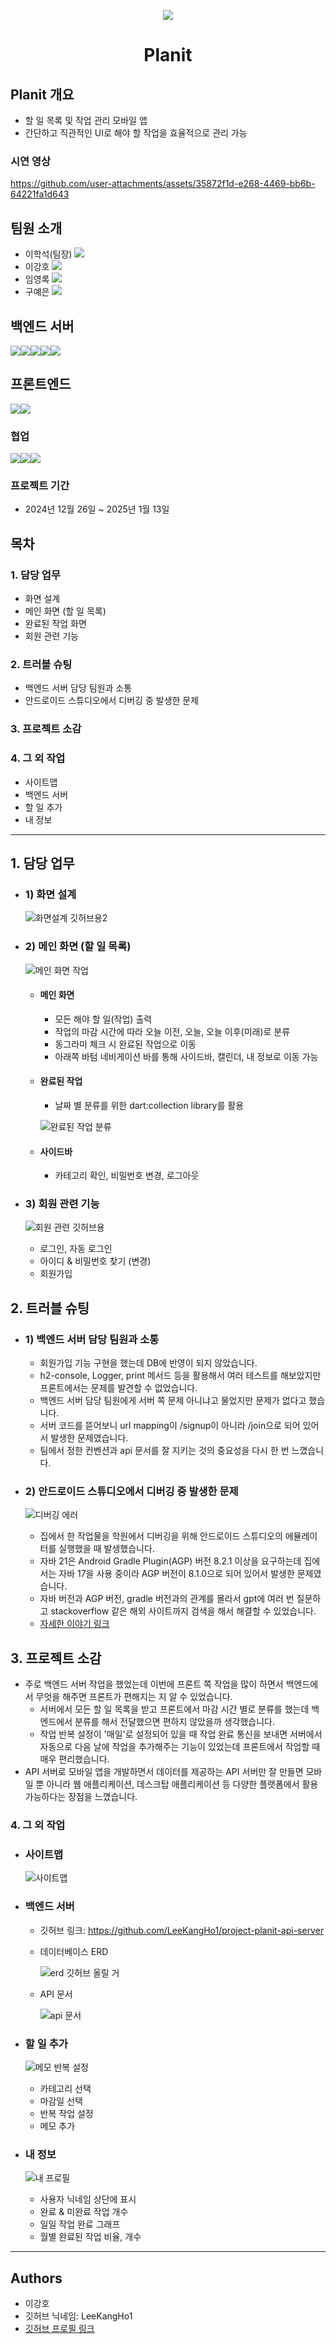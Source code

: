 <p align="center">
  <img src="https://github.com/user-attachments/assets/823da6bb-9faf-4484-ae33-e5a54abd04f7">
</p>

<h1 align="center">
  Planit
</h1>

## Planit 개요
- 할 일 목록 및 작업 관리 모바일 앱
- 간단하고 직관적인 UI로 해야 할 작업을 효율적으로 관리 가능
### 시연 영상
https://github.com/user-attachments/assets/35872f1d-e268-4469-bb6b-64221fa1d643
## 팀원 소개
- 이학석(팀장) [<img src="https://img.shields.io/badge/Git-이학석-red?logo=GITHUb">](https://github.com/HSLee1013)
- 이강호 [<img src="https://img.shields.io/badge/Git-이강호-green?logo=GITHUb">](https://github.com/LeeKangHo1) 
- 임영록 [<img src="https://img.shields.io/badge/Git-임영록-blue?logo=GITHUb">](https://github.com/Young14482) 
- 구예은 [<img src="https://img.shields.io/badge/Git-구예은-orange?logo=GITHUb">](https://github.com/goho11)
## 백엔드 서버
<img src="https://img.shields.io/badge/java-%23ED8B00.svg?style=for-the-badge&logo=openjdk&logoColor=white"><img src="https://img.shields.io/badge/springboot-6DB33F?style=for-the-badge&logo=springboot&logoColor=white"><img src="https://img.shields.io/badge/gradle-02303A?style=for-the-badge&logo=gradle&logoColor=white"><img src="https://img.shields.io/badge/H2-FF4000?style=for-the-badge&logo=H2&logoColor=white"><img src="https://img.shields.io/badge/intellijidea-000000?style=for-the-badge&logo=intellijidea&logoColor=white">
## 프론트엔드
<img src="https://img.shields.io/badge/flutter-02569B?style=for-the-badge&logo=flutter&logoColor=white"><img src="https://img.shields.io/badge/androidstudio-3DDC84?style=for-the-badge&logo=flask&logoColor=white">
### 협업
<img src="https://img.shields.io/badge/git-F05032?style=for-the-badge&logo=git&logoColor=white"><img src="https://img.shields.io/badge/slack-4A154B?style=for-the-badge&logo=slack&logoColor=white"><img src="https://img.shields.io/badge/notion-000000?style=for-the-badge&logo=notion&logoColor=white">
### 프로젝트 기간
- 2024년 12월 26일 ~ 2025년 1월 13일
## 목차
### 1. 담당 업무
- 화면 설계
- 메인 화면 (할 일 목록)
- 완료된 작업 화면
- 회원 관련 기능
### 2. 트러블 슈팅
- 백엔드 서버 담당 팀원과 소통
- 안드로이드 스튜디오에서 디버깅 중 발생한 문제
### 3. 프로젝트 소감
### 4. 그 외 작업
- 사이트맵
- 백엔드 서버
- 할 일 추가
- 내 정보
---
## 1. 담당 업무
- ### 1) 화면 설계
	![화면설계 깃허브용2](https://github.com/user-attachments/assets/3c4869e2-7966-4992-a22e-8cd065449b1d)

- ### 2) 메인 화면 (할 일 목록)
	![메인 화면 작업](https://github.com/user-attachments/assets/89458201-0959-437e-bd22-448de4cfaf64)

	- #### 메인 화면
		- 모든 해야 할 일(작업) 출력
		- 작업의 마감 시간에 따라 오늘 이전, 오늘, 오늘 이후(미래)로 분류
		- 동그라미 체크 시 완료된 작업으로 이동
		- 아래쪽 바텀 네비게이션 바를 통해 사이드바, 캘린더, 내 정보로 이동 가능
	- #### 완료된 작업
		- 날짜 별 분류를 위한  dart:collection library를 활용
    
		![완료된 작업 분류](https://github.com/user-attachments/assets/959f7741-6e95-436d-8be9-925b969360c0)

	- #### 사이드바
		- 카테고리 확인, 비밀번호 변경, 로그아웃 

- ### 3) 회원 관련 기능
	![회원 관련 깃허브용](https://github.com/user-attachments/assets/55a1da13-e3cb-41f8-b6b9-5020ee652fb1)

	- 로그인, 자동 로그인
	- 아이디 & 비밀번호 찾기 (변경)
	- 회원가입

## 2. 트러블 슈팅
- ### 1) 백엔드 서버 담당 팀원과 소통
	- 회원가입 기능 구현을 했는데 DB에 반영이 되지 않았습니다.
	- h2-console, Logger, print 메서드 등을 활용해서 여러 테스트를 해보았지만 프론트에서는 문제를 발견할 수 없었습니다.
	- 백엔드 서버 담당 팀원에게 서버 쪽 문제 아니냐고 물었지만 문제가 없다고 했습니다.
	- 서버 코드를 뜯어보니 url mapping이 /signup이 아니라 /join으로 되어 있어서 발생한 문제였습니다.
	- 팀에서 정한 컨벤션과 api 문서를 잘 지키는 것의 중요성을 다시 한 번 느꼈습니다.

- ### 2) 안드로이드 스튜디오에서 디버깅 중 발생한 문제
	![디버깅 에러](https://github.com/user-attachments/assets/7e564c5e-2ad5-4c69-abed-8626de2946cb)

	- 집에서 한 작업물을 학원에서 디버깅을 위해 안드로이드 스튜디오의 에뮬레이터를 실행했을 때 발생했습니다.
	- 자바 21은 Android Gradle Plugin(AGP) 버전 8.2.1 이상을 요구하는데 집에서는 자바 17을 사용 중이라 AGP 버전이 8.1.0으로 되어 있어서 발생한 문제였습니다.
	- 자바 버전과 AGP 버전, gradle 버전과의 관계를 몰라서 gpt에 여러 번 질문하고 stackoverflow 같은 해외 사이트까지 검색을 해서 해결할 수 있었습니다.
	- [자세한 이야기 링크](https://devleekangho.inblog.ai/planit-%ED%94%84%EB%A1%9C%EC%A0%9D%ED%8A%B8-%EB%AC%B8%EC%A0%9C-%ED%95%B4%EA%B2%B0-%EC%95%88%EB%93%9C%EB%A1%9C%EC%9D%B4%EB%93%9C-%EC%97%90%EB%AE%AC%EB%A0%88%EC%9D%B4%ED%84%B0%EB%A1%9C-%EB%94%94%EB%B2%84%EA%B9%85-%EC%A4%91-%EB%B0%9C%EC%83%9D%ED%95%9C-%EC%9D%BC-43066)

## 3. 프로젝트 소감
- 주로 백엔드 서버 작업을 했었는데 이번에 프론트 쪽 작업을 많이 하면서 백엔드에서 무엇을 해주면 프론트가 편해지는 지 알 수 있었습니다.
	- 서버에서 모든 할 일 목록을 받고 프론트에서 마감 시간 별로 분류를 했는데 백엔드에서 분류를 해서 전달했으면 편하지 않았을까 생각했습니다.
	- 작업 반복 설정이 '매일'로 설정되어 있을 때 작업 완료 통신을 보내면 서버에서 자동으로 다음 날에 작업을 추가해주는 기능이 있었는데 프론트에서 작업할 때 매우 편리했습니다.
- API 서버로 모바일 앱을 개발하면서 데이터를 제공하는 API 서버만 잘 만들면 모바일 뿐 아니라 웹 애플리케이션, 데스크탑 애플리케이션 등 다양한 플랫폼에서 활용 가능하다는 장점을 느꼈습니다.
### 4. 그 외 작업
- ### 사이트맵
	![사이트맵](https://github.com/user-attachments/assets/e8282159-b088-4a22-a38f-782795baaa3c)


- ### 백엔드 서버
	- 깃허브 링크: https://github.com/LeeKangHo1/project-planit-api-server
	- 데이터베이스 ERD
   
		![erd 깃허브 올릴 거](https://github.com/user-attachments/assets/fb8c6387-7f5d-4bfa-862e-97ee93009927)

	- API 문서
   
		![api 문서](https://github.com/user-attachments/assets/6292a6ee-2242-475b-98c4-6536b4fe294f)


- ### 할 일 추가
	![메모 반복 설정](https://github.com/user-attachments/assets/524e895b-4432-4afb-8144-d3487787cf8c)

	- 카테고리 선택
	- 마감일 선택
	- 반복 작업 설정
	- 메모 추가

- ### 내 정보
	![내 프로필](https://github.com/user-attachments/assets/1da9001d-3ae5-48b4-ac4a-aa0f2e84eae3)

	- 사용자 닉네임 상단에 표시
	- 완료 & 미완료 작업 개수
	- 일일 작업 완료 그래프
	- 월별 완료된 작업 비율, 개수

---
## Authors
- 이강호
- 깃허브 닉네임: LeeKangHo1
- [깃허브 프로필 링크](https://github.com/LeeKangHo1)
